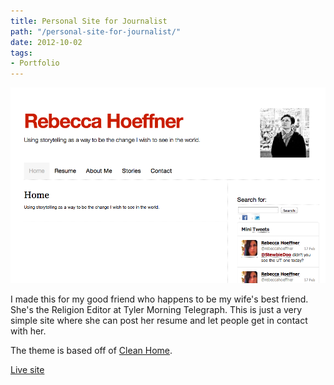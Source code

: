 ```yaml
---
title: Personal Site for Journalist
path: "/personal-site-for-journalist/"
date: 2012-10-02
tags:
- Portfolio
---
```


<img alt="journalist" src="./journalist.png" />

I made this for my good friend who happens to be my wife's best friend. She's the Religion Editor at Tyler Morning Telegraph. This is just a very simple site where she can post her resume and let people get in contact with her.

The theme is based off of <a href="http://theme.wordpress.com/themes/clean-home/" target="_blank">Clean Home</a>.

<a href="http://www.rebeccahoeffner.com/" target="_blank">Live site</a>

